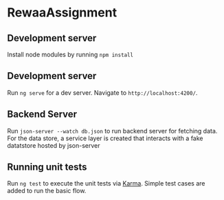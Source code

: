 # RewaaAssignment

## Development server

Install node modules by running `npm install`

## Development server

Run `ng serve` for a dev server. Navigate to `http://localhost:4200/`. 
## Backend Server

Run `json-server --watch db.json` to run backend server for fetching data. 
For the data store, a service layer is created that interacts with a fake datatstore
hosted by json-server

## Running unit tests

Run `ng test` to execute the unit tests via [Karma](https://karma-runner.github.io).
Simple test cases are added to run the basic flow. 